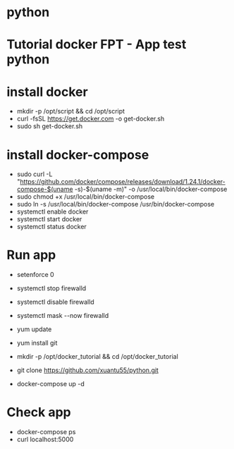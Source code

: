 # python
# Tutorial docker FPT - App test python

# install docker
* mkdir -p /opt/script && cd /opt/script
* curl -fsSL https://get.docker.com -o get-docker.sh
* sudo sh get-docker.sh

# install docker-compose
* sudo curl -L "https://github.com/docker/compose/releases/download/1.24.1/docker-compose-$(uname -s)-$(uname -m)" -o /usr/local/bin/docker-compose
* sudo chmod +x /usr/local/bin/docker-compose
* sudo ln -s /usr/local/bin/docker-compose /usr/bin/docker-compose
* systemctl enable docker
* systemctl start docker
* systemctl status docker

# Run app
* setenforce 0
* systemctl stop firewalld
* systemctl disable firewalld
* systemctl mask --now firewalld
* yum update
* yum install git

* mkdir -p /opt/docker_tutorial && cd /opt/docker_tutorial
* git clone https://github.com/xuantu55/python.git 
* docker-compose up -d

# Check app
* docker-compose ps
* curl localhost:5000
